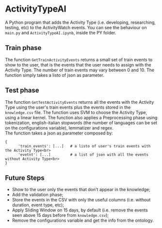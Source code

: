 # ActivityTypeAI
A Python program that adds the Activity Type (i.e. developing, researching, testing, etc) to the ActivityWatch events. You can see the behaviour on ```main.py``` and ```ActivityTypeAI.ipynb```, inside the PY folder.


## Train phase
The function ```GetTrainActivityEvents``` returns a small set of train events to show to the user, that is the events that the user needs to assign with the Activity Type. The number of train events may vary between 0 and 10. The function simply takes a listo of json as parameter.<br>


## Test phase
The function ```GetTestActivityEvents``` returns all the events with the Activity Type using the user's train events plus the events stored in the ```knowledge.csv``` file. The function uses SVM to choose the Activity Type, using a linear kernel. The function also applies a Preprocessing phase using tokenization, english-italian stopwords (the number of languages can be set on the configurations variable), lemmatizer and regex.<br>
The function takes a json as parameter composed by:<br>
```
{     
      'train_events': [...]   # a listo of user's train events with the Activity Type<br>
      'evetnt': [...]         # a list of json with all the events without Activity Type<br>
}
```

## Future Steps
- Show to the user only the events that don't appear in the knowledge;
- Add the validation phase;
- Store the events in the CSV with only the useful columns (i.e. without duration, event type, etc);
- Apply Sliding Window on 15 days, by default (i.e. remove the events seen above 15 days before from ```knowledge.csv```);
- Remove the configurations variable and get the info from the ontology.
